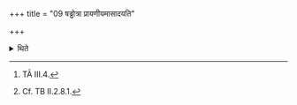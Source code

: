 +++
title = "09 षड्ढोत्रा प्रायणीयमासादयति"

+++

<details><summary>थिते</summary>

9. With the Ṣaḍḍhotr̥-formula[^1], he places the (rice-pap) of the Prāyaṇīyā-offering on the altar.[^2]  


[^1]: TĀ III.4.  

[^2]: Cf. TB II.2.8.1.
</details>
